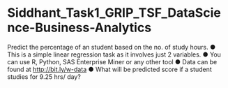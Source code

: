# Siddhant_Task1_GRIP_TSF_DataScience-Business-Analytics
Predict the percentage of an student based on the no. of study hours. 
● This is a simple linear regression task as it involves just 2 variables. 
● You can use R, Python, SAS Enterprise Miner or any other tool 
● Data can be found at http://bit.ly/w-data 
● What will be predicted score if a student studies for 9.25 hrs/ day?


